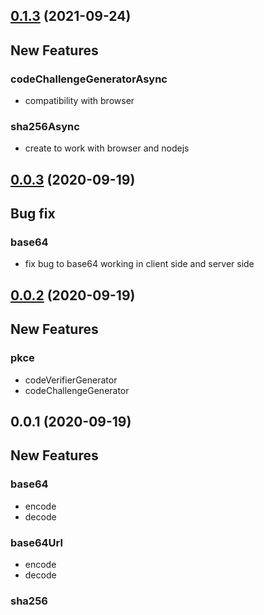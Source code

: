 ## [0.1.3](https://github.com/4us-dev/4us-utils/compare/v0.0.3...v0.1.0) (2021-09-24)

## New Features

### codeChallengeGeneratorAsync

- compatibility with browser

### sha256Async

- create to work with browser and nodejs

## [0.0.3](https://github.com/4us-dev/4us-utils/compare/v0.0.1...v0.0.3) (2020-09-19)

## Bug fix

### base64

- fix bug to base64 working in client side and server side

## [0.0.2](https://github.com/4us-dev/4us-utils/compare/v0.0.1...v0.0.2) (2020-09-19)

## New Features

### pkce

- codeVerifierGenerator
- codeChallengeGenerator

## 0.0.1 (2020-09-19)

## New Features

### base64

- encode
- decode

### base64Url

- encode
- decode

### sha256
